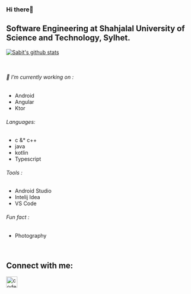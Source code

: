 ### Hi there👋

## Software Engineering at Shahjalal University of Science and Technology, Sylhet.    

 [![Sabit's github stats](https://github-readme-stats.vercel.app/api?username=SIB61&show_icons=true&theme=dark)](https://github.com/anuraghazra/github-readme-stats)

<br/>
                                   
 ###### 🔭 I’m currently working on :                               
  - Android
  - Angular
  - Ktor 
  
###### Languages:
  - c &* c++
  - java 
  - kotlin
  - Typescript

###### Tools :
  - Android Studio 
  - Intelij Idea
  - VS Code 

###### Fun fact : 
  - Photography
 <br/>

## Connect with me:
[<img align="left" color="#FFFFFF" alt="codeSTACKr | LinkedIn" width="30px" src="https://cdn.jsdelivr.net/npm/simple-icons@v3/icons/linkedin.svg" />][linkedin]

<br />

[linkedin]: https://www.linkedin.com/in/md-sabit-islam-bhuiya-55a7601ab/


